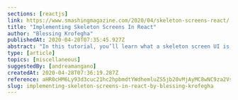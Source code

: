 ```yaml
---
sections: [reactjs]
link: https://www.smashingmagazine.com/2020/04/skeleton-screens-react/
title: "Implementing Skeleton Screens In React"
author: "Blessing Krofegha"
publishedAt: 2020-04-20T07:35:45.927Z
abstract: "In this tutorial, you’ll learn what a skeleton screen UI is and some types of skeleton screen libraries, along with their pros and cons. We’ll build a YouTube-like skeleton screen UI using React Loading Skeleton. Then, you can experiment on your own with the skeleton screen React package of your choice."
type: [article]
topics: [miscellaneous]
suggestedBy: [andreamangano]
createdAt: 2020-04-28T07:36:19.287Z
reference: aHR0cHM6Ly93d3cuc21hc2hpbmdtYWdhemluZS5jb20vMjAyMC8wNC9za2VsZXRvbi1zY3JlZW5zLXJlYWN0Lw
slug: implementing-skeleton-screens-in-react-by-blessing-krofegha
---
```

